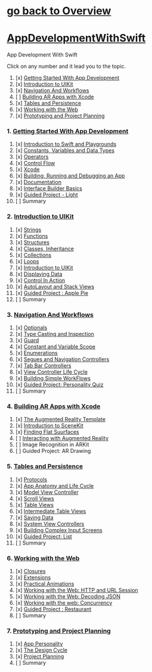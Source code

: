 # [go back to Overview](https://github.com/c4arl0s)

# [AppDevelopmentWithSwift](https://github.com/c4arl0s/AppDevelopmentWithSwift#go-back-to-overview)

App Development With Swift

Click on any number and it lead you to the topic.

1. [x] [Getting Started With App Development](https://github.com/c4arl0s/AppDevelopmentWithSwift#1-getting-started-with-app-development) 
2. [x] [Introduction to UIKit](https://github.com/c4arl0s/AppDevelopmentWithSwift#2-introduction-to-uikit) 
3. [x] [Navigation And Workflows](https://github.com/c4arl0s/AppDevelopmentWithSwift#3-navigation-and-workflows) 
4. [ ] [Building AR Apps with Xcode](https://github.com/c4arl0s/AppDevelopmentWithSwift#4-building-ar-apps-with-xcode)
5. [x] [Tables and Persistence](https://github.com/c4arl0s/AppDevelopmentWithSwift#5-tables-and-persistence) 
6. [x] [Working with the Web](https://github.com/c4arl0s/AppDevelopmentWithSwift#6-working-with-the-web) 
7. [x] [Prototyping and Project Planning](https://github.com/c4arl0s/AppDevelopmentWithSwift#7-prototyping-and-project-planning) 


### 1. [Getting Started With App Development](https://github.com/c4arl0s/AppDevelopmentWithSwift#appdevelopmentwithswift)

1. [x] [Introduction to Swift and Playgrounds](https://github.com/c4arl0s/IntroductionToSwiftAndPlaygrounds#introduction-to-swift-and-playgrounds---content)  
2. [x] [Constants, Variables and Data Types](https://github.com/c4arl0s/ConstantsVariablesAndDataTypes#constants-variables-and-data-types---content) 
3. [x] [Operators](https://github.com/c4arl0s/Operators#operators---content) 
4. [x] [Control Flow](https://github.com/c4arl0s/ControlFlow#controlflow---content) 
5. [x] [Xcode](https://github.com/c4arl0s/Xcode#xcode---content) 
6. [x] [Building, Running and Debugging an App](https://github.com/c4arl0s/BuildingRunningAndDebuggingAnApp#building-running-and-debugging-an-app---content) 
7. [x] [Documentation](https://github.com/c4arl0s/Documentation#documentation---content) 
8. [x] [Interface Builder Basics](https://github.com/c4arl0s/InterfaceBuilderBasics#interface-builder-basics---content) 
9. [x] [Guided Project - Light](https://github.com/c4arl0s/GuidedProjectLight#guided-project-light---content) 
10. [ ] Summary

### 2. [Introduction to UIKit](https://github.com/c4arl0s/AppDevelopmentWithSwift#appdevelopmentwithswift)

1. [x] [Strings](https://github.com/c4arl0s/Strings#strings---content) 
2. [x] [Functions](https://github.com/c4arl0s/Functions#functions---content) 
3. [x] [Structures](https://github.com/c4arl0s/Structures#structures---content) 
4. [x] [Classes, Inheritance](https://github.com/c4arl0s/ClassesAndInheritance#classes-and-inheritance---content) 
5. [x] [Collections](https://github.com/c4arl0s/Collections#collections---content) 
6. [x] [Loops](https://github.com/c4arl0s/Loops#loops---content) 
7. [x] [Introduction to UIKit](https://github.com/c4arl0s/IntroductionToUIKit#introduction-to-uikit---content) 
8. [x] [Displaying Data](https://github.com/c4arl0s/DisplayingData#displaying-data---content) 
9. [x] [Control In Action](https://github.com/c4arl0s/ControlsInAction#controls-in-action---content) 
10. [x] [AutoLayout and Stack Views](https://github.com/c4arl0s/AutolayoutAndStackViews#autolayout-and-stack-views---content) 
11. [x] [Guided Project : Apple Pie](https://github.com/c4arl0s/ApplePieApp#guided-project--apple-pie) 
12. [ ] Summary

### 3. [Navigation And Workflows](https://github.com/c4arl0s/AppDevelopmentWithSwift#appdevelopmentwithswift) 

1. [x] [Optionals](https://github.com/c4arl0s/Optionals#optionals---content) 
2. [x] [Type Casting and Inspection](https://github.com/c4arl0s/TypeCastingAndInspection#2-type-casting-and-inspection---content) 
3. [x] [Guard](https://github.com/c4arl0s/Guard#3-guard---content) 
4. [x] [Constant and Variable Scope](https://github.com/c4arl0s/ConstantAndVariableScope#4-constant-and-variable-scope---content) 
5. [x] [Enumerations](https://github.com/c4arl0s/Enumerations#enumerations---content) 
6. [x] [Segues and Navigation Controllers](https://github.com/c4arl0s/SeguesAndNavigationControllers#segues-and-navigation-controllers---content) 
7. [x] [Tab Bar Controllers](https://github.com/c4arl0s/TabBarControllers#tab-bar-controllers---content) 
8. [x] [View Controller Life Cycle](https://github.com/c4arl0s/ViewControllerLifeCycle#viewcontroller-life-cycle---content) 
9. [x] [Building Simple WorkFlows](https://github.com/c4arl0s/BuildingSimpleWorkflows#building-simple-workflows---content) 
10. [x] [Guided Project: Personality Quiz](https://github.com/c4arl0s/PersonalityQuiz#personality-quiz---content) 
11. [ ] Summary

### 4. [Building AR Apps with Xcode](https://github.com/c4arl0s/AppDevelopmentWithSwift#appdevelopmentwithswift)

1. [x] [The Augmented Reality Template](https://github.com/c4arl0s/TheAugmentedRealityTemplate#the-augmented-reality-template---content) 
2. [x] [Introduction to SceneKit](https://github.com/c4arl0s/IntroductionToSceneKit#introduction-to-scenekit---content)
3. [x] [Finding Flat Suurfaces](https://github.com/c4arl0s/FindingFlatSurfaces#finding-flat-surfaces---content)
4. [ ] [Interacting with Augmented Reality](https://github.com/c4arl0s/InteractingWithAugmentedReality#interacting-with-augmented-reality---content)
5. [ ] Image Recognition in ARKit
6. [ ] Guided Project: AR Drawing

### 5. [Tables and Persistence](https://github.com/c4arl0s/AppDevelopmentWithSwift#appdevelopmentwithswift)

1. [x] [Protocols](https://github.com/c4arl0s/Protocols#protocols---content) 
2. [x] [App Anatomy and Life Cycle](https://github.com/c4arl0s/AppAnatomyAndLifeCycle#app-anatomy-and-life-cycle---content) 
3. [x] [Model View Controller](https://github.com/c4arl0s/ModelViewController#model-view-controller---content) 
4. [x] [Scroll Views](https://github.com/c4arl0s/ScrollViews#scrollviews---content) 
5. [x] [Table Views](https://github.com/c4arl0s/TableViews#table-views---content) 
6. [x] [Intermediate Table Views](https://github.com/c4arl0s/IntermediateTableViews#intermediate-table-views---content) 
7. [x] [Saving Data](https://github.com/c4arl0s/SavingData/blob/master/README.md#saving-data---content) 
8. [x] [System View Controllers](https://github.com/c4arl0s/SystemViewControllers#system-view-controllers---content) 
9. [x] [Building Complex Input Screens](https://github.com/c4arl0s/BuildingComplexInputScreens#building-complex-input-screens---content) 
10. [x] [Guided Project: List](https://github.com/c4arl0s/GuidedProjectList#guided-project-list-todolistapp---content) 
11. [ ] Summary

### 6. [Working with the Web](https://github.com/c4arl0s/AppDevelopmentWithSwift#appdevelopmentwithswift)

1. [x] [Closures](https://github.com/c4arl0s/Closures#closures---content) 
2. [x] [Extensions](https://github.com/c4arl0s/Extensions#extensions---content)  
3. [x] [Practical Animations](https://github.com/c4arl0s/PracticalAnimation#practical-animation---content) 
4. [x] [Working with the Web: HTTP and URL Session](https://github.com/c4arl0s/WorkingWithTheWebHTTPandURLSession#working-with-the-web-http-and-url-session---content)  
5. [x] [Working with the Web: Decoding JSON](https://github.com/c4arl0s/WorkingWithTheWebDecodingJSON#working-with-the-web-decoding-json---content)  
6. [x] [Working with the web: Concurrency](https://github.com/c4arl0s/WorkingWithTheWebConcurrency#working-with-the-web-concurrency---content)  
7. [x] [Guided Project : Restaurant](https://github.com/c4arl0s/RestaurantApp#restaurant-app---content)
8. [ ] Summary

### 7. [Prototyping and Project Planning](https://github.com/c4arl0s/AppDevelopmentWithSwift#appdevelopmentwithswift)

1. [x] [App Personality](https://github.com/c4arl0s/AppPersonality#app-personality---content) 
2. [x] [The Design Cycle](https://github.com/c4arl0s/TheDesignCycle#the-design-cycle---content) 
3. [x] [Project Planning](https://github.com/c4arl0s/ProjectPlanning#project-planning---content) 
4. [ ] Summary

